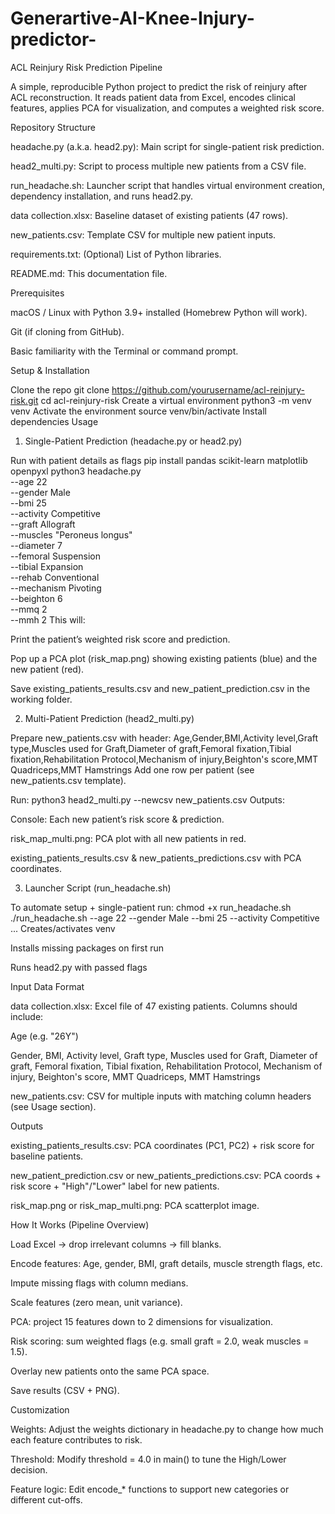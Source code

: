 # Generartive-AI-Knee-Injury-predictor-
ACL Reinjury Risk Prediction Pipeline

A simple, reproducible Python project to predict the risk of reinjury after ACL reconstruction. It reads patient data from Excel, encodes clinical features, applies PCA for visualization, and computes a weighted risk score.

Repository Structure

headache.py (a.k.a. head2.py): Main script for single-patient risk prediction.

head2_multi.py: Script to process multiple new patients from a CSV file.

run_headache.sh: Launcher script that handles virtual environment creation, dependency installation, and runs head2.py.

data collection.xlsx: Baseline dataset of existing patients (47 rows).

new_patients.csv: Template CSV for multiple new patient inputs.

requirements.txt: (Optional) List of Python libraries.

README.md: This documentation file.

Prerequisites

macOS / Linux with Python 3.9+ installed (Homebrew Python will work).

Git (if cloning from GitHub).

Basic familiarity with the Terminal or command prompt.

Setup & Installation

Clone the repo
git clone https://github.com/yourusername/acl-reinjury-risk.git
cd acl-reinjury-risk
Create a virtual environment
python3 -m venv venv
Activate the environment
source venv/bin/activate
Install dependencies
Usage

1) Single-Patient Prediction (headache.py or head2.py)

Run with patient details as flags
pip install pandas scikit-learn matplotlib openpyxl
python3 headache.py \
  --age 22 \
  --gender Male \
  --bmi 25 \
  --activity Competitive \
  --graft Allograft \
  --muscles "Peroneus longus" \
  --diameter 7 \
  --femoral Suspension \
  --tibial Expansion \
  --rehab Conventional \
  --mechanism Pivoting \
  --beighton 6 \
  --mmq 2 \
  --mmh 2
  This will:

Print the patient’s weighted risk score and prediction.

Pop up a PCA plot (risk_map.png) showing existing patients (blue) and the new patient (red).

Save existing_patients_results.csv and new_patient_prediction.csv in the working folder.

2) Multi-Patient Prediction (head2_multi.py)

Prepare new_patients.csv with header:
Age,Gender,BMI,Activity level,Graft type,Muscles used for Graft,Diameter of graft,Femoral fixation,Tibial fixation,Rehabilitation Protocol,Mechanism of injury,Beighton's score,MMT Quadriceps,MMT Hamstrings
Add one row per patient (see new_patients.csv template).

Run:
python3 head2_multi.py --newcsv new_patients.csv
Outputs:

Console: Each new patient’s risk score & prediction.

risk_map_multi.png: PCA plot with all new patients in red.

existing_patients_results.csv & new_patients_predictions.csv with PCA coordinates.

3) Launcher Script (run_headache.sh)

To automate setup + single-patient run:
chmod +x run_headache.sh
./run_headache.sh --age 22 --gender Male --bmi 25 --activity Competitive ...
Creates/activates venv

Installs missing packages on first run

Runs head2.py with passed flags

Input Data Format

data collection.xlsx: Excel file of 47 existing patients. Columns should include:

Age (e.g. "26Y")

Gender, BMI, Activity level, Graft type, Muscles used for Graft, Diameter of graft, Femoral fixation, Tibial fixation, Rehabilitation Protocol, Mechanism of injury, Beighton's score, MMT Quadriceps, MMT Hamstrings

new_patients.csv: CSV for multiple inputs with matching column headers (see Usage section).

Outputs

existing_patients_results.csv: PCA coordinates (PC1, PC2) + risk score for baseline patients.

new_patient_prediction.csv or new_patients_predictions.csv: PCA coords + risk score + "High"/"Lower" label for new patients.

risk_map.png or risk_map_multi.png: PCA scatterplot image.

How It Works (Pipeline Overview)

Load Excel → drop irrelevant columns → fill blanks.

Encode features: Age, gender, BMI, graft details, muscle strength flags, etc.

Impute missing flags with column medians.

Scale features (zero mean, unit variance).

PCA: project 15 features down to 2 dimensions for visualization.

Risk scoring: sum weighted flags (e.g. small graft = 2.0, weak muscles = 1.5).

Overlay new patients onto the same PCA space.

Save results (CSV + PNG).

Customization

Weights: Adjust the weights dictionary in headache.py to change how much each feature contributes to risk.

Threshold: Modify threshold = 4.0 in main() to tune the High/Lower decision.

Feature logic: Edit encode_* functions to support new categories or different cut-offs.
